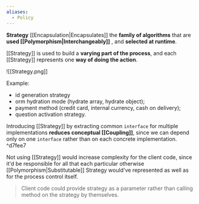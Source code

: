 ```yaml
---
aliases:
  - Policy
---
```

**Strategy** [[Encapsulation|Encapsulates]] the **family of algorithms** that are **used [[Polymorphism|Interchangeably]]** , and **selected at runtime**.

[[Strategy]] is used to build a **varying part of the process**, and each [[Strategy]] represents one **way of doing the action**.

![[Strategy.png]]

Example:
- id generation strategy
- orm hydration mode (hydrate array, hydrate object);
- payment method (credit card, internal currency, cash on delivery);
- question activation strategy.

Introducing [[Strategy]] by extracting common `interface` for multiple implementations **reduces conceptual [[Coupling]]**, since we can depend only on one `interface` rather than on each concrete implementation. ^d7fee7

Not using [[Strategy]] would increase complexity for the client code, since it'd be responsible for all that each particular otherwise [[Polymorphism|Substitutable]] Strategy would've represented as well as for the process control itself.

> Client code could provide strategy as a parameter rather than calling method on the strategy by themselves.




